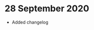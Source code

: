 <!--- Update the changelog when:

  - You change the API to a component.
  - You change how a component interacts with other components in functionality or style
  
  Use a single hash to put the date and then list and detail the changes.

  Include links to relevant commits as well (text to link)[https://path.to/link]
--->

# 28 September 2020

  - Added changelog
